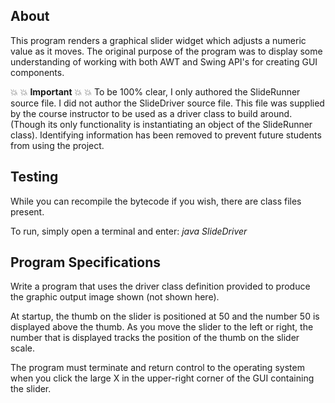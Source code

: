 About
-------------

This program renders a graphical slider widget which adjusts a numeric value
as it moves.  The original purpose of the program was to display some understanding
of working with both AWT and Swing API's for creating GUI components.

:boom: :boom: **Important** :boom: :boom:
	To be 100% clear, I only authored the SlideRunner source file. I did not author the SlideDriver source file. This file was supplied by the course instructor to be used
	as a driver class to build around.(Though its only functionality is instantiating an object of the SlideRunner class). Identifying information has been removed to 
	prevent future students from using the project.


Testing
-------------

While you can recompile the bytecode if you wish, there are class files present.

To run, simply open a terminal and enter: *java SlideDriver*


Program Specifications
----------------------

Write a program that uses the driver class definition provided to produce the graphic output image shown (not shown here).

At startup, the thumb on the slider is positioned at 50 and the number 50 is displayed above the thumb. As you move the slider to the left or right, the number that is displayed tracks the position of the thumb on the slider scale.

The program must terminate and return control to the operating system when you click the large X in the upper-right corner of the GUI containing the slider.

